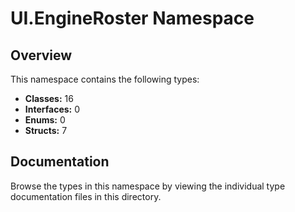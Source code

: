 # UI.EngineRoster Namespace

## Overview

This namespace contains the following types:

- **Classes:** 16
- **Interfaces:** 0
- **Enums:** 0
- **Structs:** 7

## Documentation

Browse the types in this namespace by viewing the individual type documentation files in this directory.

